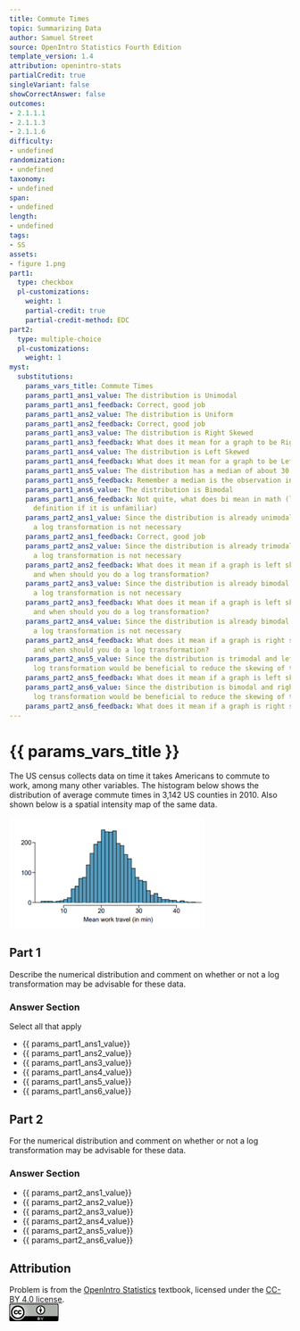 ```yaml
---
title: Commute Times
topic: Summarizing Data
author: Samuel Street
source: OpenIntro Statistics Fourth Edition
template_version: 1.4
attribution: openintro-stats
partialCredit: true
singleVariant: false
showCorrectAnswer: false
outcomes:
- 2.1.1.1
- 2.1.1.3
- 2.1.1.6
difficulty:
- undefined
randomization:
- undefined
taxonomy:
- undefined
span:
- undefined
length:
- undefined
tags:
- SS
assets:
- figure 1.png
part1:
  type: checkbox
  pl-customizations:
    weight: 1
    partial-credit: true
    partial-credit-method: EDC
part2:
  type: multiple-choice
  pl-customizations:
    weight: 1
myst:
  substitutions:
    params_vars_title: Commute Times
    params_part1_ans1_value: The distribution is Unimodal
    params_part1_ans1_feedback: Correct, good job
    params_part1_ans2_value: The distribution is Uniform
    params_part1_ans2_feedback: Correct, good job
    params_part1_ans3_value: The distribution is Right Skewed
    params_part1_ans3_feedback: What does it mean for a graph to be Right Skewed?
    params_part1_ans4_value: The distribution is Left Skewed
    params_part1_ans4_feedback: What does it mean for a graph to be Left Skewed?
    params_part1_ans5_value: The distribution has a median of about 30 min
    params_part1_ans5_feedback: Remember a median is the observation in the middle
    params_part1_ans6_value: The distribution is Bimodal
    params_part1_ans6_feedback: Not quite, what does bi mean in math (look up the
      definition if it is unfamiliar)
    params_part2_ans1_value: Since the distribution is already unimodal and symmetric,
      a log transformation is not necessary
    params_part2_ans1_feedback: Correct, good job
    params_part2_ans2_value: Since the distribution is already trimodal and left skewed,
      a log transformation is not necessary
    params_part2_ans2_feedback: What does it mean if a graph is left skewed, trimodal,
      and when should you do a log transformation?
    params_part2_ans3_value: Since the distribution is already bimodal and left skewed,
      a log transformation is not necessary
    params_part2_ans3_feedback: What does it mean if a graph is left skewed, bimodal,
      and when should you do a log transformation?
    params_part2_ans4_value: Since the distribution is already bimodal and right skewed,
      a log transformation is not necessary
    params_part2_ans4_feedback: What does it mean if a graph is right skewed, bimodal,
      and when should you do a log transformation?
    params_part2_ans5_value: Since the distribution is trimodal and left skewed, a
      log transformation would be beneficial to reduce the skewing of the data
    params_part2_ans5_feedback: What does it mean if a graph is left skewed or trimodal?
    params_part2_ans6_value: Since the distribution is bimodal and right skewed, a
      log transformation would be beneficial to reduce the skewing of the data
    params_part2_ans6_feedback: What does it mean if a graph is right skewed or bimodal?
---
```

# {{ params_vars_title }}
The US census collects data on time it takes Americans to commute to work, among many other variables.
The histogram below shows the distribution of average commute times in 3,142 US counties in 2010.
Also shown below is a spatial intensity map of the same data.

<img src= "figure 1.png" width="350">

## Part 1

Describe the numerical distribution and comment on whether or not a log transformation may be advisable for these data.

### Answer Section

Select all that apply

- {{ params_part1_ans1_value}}
- {{ params_part1_ans2_value}}
- {{ params_part1_ans3_value}}
- {{ params_part1_ans4_value}}
- {{ params_part1_ans5_value}}
- {{ params_part1_ans6_value}}

## Part 2

For the numerical distribution and comment on whether or not a log transformation may be advisable for these data.

### Answer Section

- {{ params_part2_ans1_value}}
- {{ params_part2_ans2_value}}
- {{ params_part2_ans3_value}}
- {{ params_part2_ans4_value}}
- {{ params_part2_ans5_value}}
- {{ params_part2_ans6_value}}

## Attribution

Problem is from the [OpenIntro Statistics](https://openintro.org/book/os/) textbook, licensed under the [CC-BY 4.0 license](https://creativecommons.org/licenses/by/4.0/).<br>![Image representing the Creative Commons 4.0 BY license.](https://raw.githubusercontent.com/firasm/bits/master/by.png)